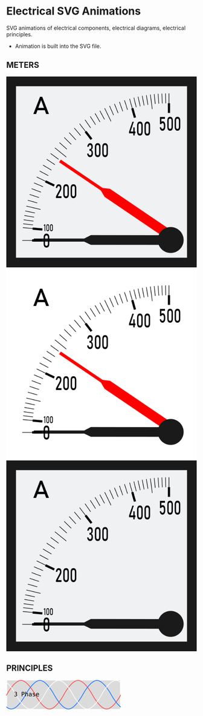 # Electrical SVG Animations

SVG animations of electrical components, electrical diagrams, electrical principles.
- Animation is built into the SVG file.


## METERS
![Thermic-Ammeter-Animation](/SVG/METER-thermic-small.svg)
![Thermic-Ammeter-V2-Animation](/SVG/METER-thermic-v2-small.svg)
![Ammeter-Animation](/SVG/METER-Ammeter-small.svg)

## PRINCIPLES
![3-Phase-Waveform-Animation](/SVG/3-Phase-Waveforms.svg)
